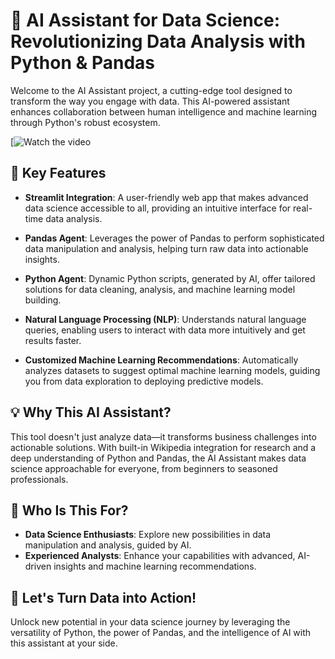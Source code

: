 # 🤖 AI Assistant for Data Science: Revolutionizing Data Analysis with Python & Pandas

Welcome to the AI Assistant project, a cutting-edge tool designed to transform the way you engage with data. This AI-powered assistant enhances collaboration between human intelligence and machine learning through Python's robust ecosystem. 

[![Watch the video](https://www.youtube.com/watch?v=VIDEO_ID](https://onedrive.live.com/?cid=A9927BE78AA24F21&id=A9927BE78AA24F21%2170563&parId=root&o=OneUp))

## 🚀 Key Features

- **Streamlit Integration**: A user-friendly web app that makes advanced data science accessible to all, providing an intuitive interface for real-time data analysis.
  
- **Pandas Agent**: Leverages the power of Pandas to perform sophisticated data manipulation and analysis, helping turn raw data into actionable insights.
  
- **Python Agent**: Dynamic Python scripts, generated by AI, offer tailored solutions for data cleaning, analysis, and machine learning model building.
  
- **Natural Language Processing (NLP)**: Understands natural language queries, enabling users to interact with data more intuitively and get results faster.
  
- **Customized Machine Learning Recommendations**: Automatically analyzes datasets to suggest optimal machine learning models, guiding you from data exploration to deploying predictive models.

## 💡 Why This AI Assistant?

This tool doesn't just analyze data—it transforms business challenges into actionable solutions. With built-in Wikipedia integration for research and a deep understanding of Python and Pandas, the AI Assistant makes data science approachable for everyone, from beginners to seasoned professionals.

## 💼 Who Is This For?

- **Data Science Enthusiasts**: Explore new possibilities in data manipulation and analysis, guided by AI.
- **Experienced Analysts**: Enhance your capabilities with advanced, AI-driven insights and machine learning recommendations.

## 🌟 Let's Turn Data into Action!

Unlock new potential in your data science journey by leveraging the versatility of Python, the power of Pandas, and the intelligence of AI with this assistant at your side. 


